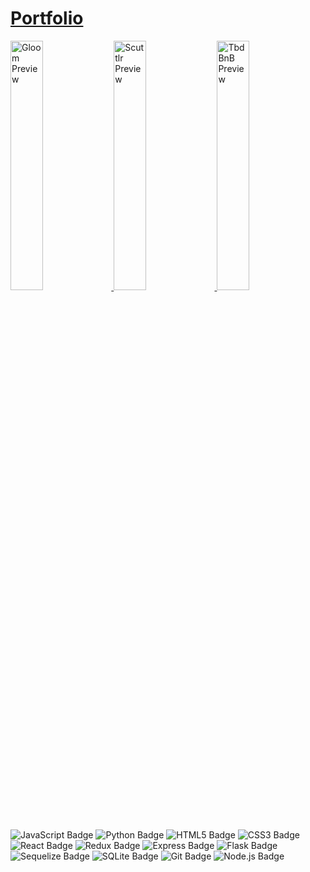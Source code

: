 # [Portfolio](myaswen.github.io)

<a href="https://github.com/myaswen/Gloom" title="Gloom">
<img src="https://myaswen.github.io/static/gloom-prev.png" alt="Gloom Preview" width="32%">
</a>
<a href="https://github.com/myaswen/group-project">
<img src="https://myaswen.github.io/static/scuttlr-prev-clipped.png" title="Scuttlr" alt="Scuttlr Preview" width="32%">
</a>
<a href="https://github.com/myaswen/AirBnB">
<img src="https://myaswen.github.io/static/tbdbnb-prev.png" title="TbdBnb" alt="TbdBnB Preview" width="32%">
</a>

![JavaScript Badge](https://img.shields.io/badge/JavaScript-F7DF1E?logo=javascript&logoColor=000&style=flat-square)
![Python Badge](https://img.shields.io/badge/Python-3776AB?logo=python&logoColor=fff&style=flat-square)
![HTML5 Badge](https://img.shields.io/badge/HTML5-E34F26?logo=html5&logoColor=fff&style=flat-square)
![CSS3 Badge](https://img.shields.io/badge/CSS3-1572B6?logo=css3&logoColor=fff&style=flat-square)
![React Badge](https://img.shields.io/badge/React-61DAFB?logo=react&logoColor=000&style=flat-square)
![Redux Badge](https://img.shields.io/badge/Redux-764ABC?logo=redux&logoColor=fff&style=flat-square)
![Express Badge](https://img.shields.io/badge/Express-000?logo=express&logoColor=fff&style=flat-square)
![Flask Badge](https://img.shields.io/badge/Flask-000?logo=flask&logoColor=fff&style=flat-square)
![Sequelize Badge](https://img.shields.io/badge/Sequelize-52B0E7?logo=sequelize&logoColor=fff&style=flat-square)
![SQLite Badge](https://img.shields.io/badge/SQLite-003B57?logo=sqlite&logoColor=fff&style=flat-square)
![Git Badge](https://img.shields.io/badge/Git-F05032?logo=git&logoColor=fff&style=flat-square)
![Node.js Badge](https://img.shields.io/badge/Node.js-393?logo=nodedotjs&logoColor=fff&style=flat-square)
